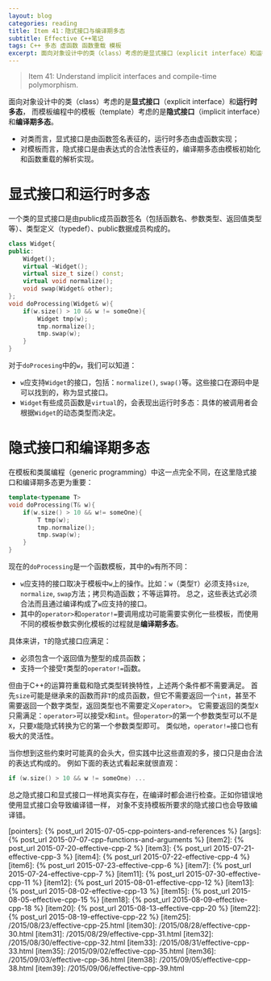 ```yaml
---
layout: blog
categories: reading
title: Item 41：隐式接口与编译期多态
subtitle: Effective C++笔记
tags: C++ 多态 虚函数 函数重载 模板
excerpt: 面向对象设计中的类（class）考虑的是显式接口（explicit interface）和运行时多态，而模板编程中的模板（template）考虑的是隐式接口（implicit interface）和编译期多态。
---
```


> Item 41: Understand implicit interfaces and compile-time polymorphism.

面向对象设计中的类（class）考虑的是**显式接口**（explicit interface）和**运行时多态**，
而模板编程中的模板（template）考虑的是**隐式接口**（implicit interface）和**编译期多态**。

* 对类而言，显式接口是由函数签名表征的，运行时多态由虚函数实现；
* 对模板而言，隐式接口是由表达式的合法性表征的，编译期多态由模板初始化和函数重载的解析实现。

<!--more-->

# 显式接口和运行时多态

一个类的显式接口是由public成员函数签名（包括函数名、参数类型、返回值类型等）、类型定义（typedef）、public数据成员构成的。

```cpp
class Widget{
public:
    Widget();
    virtual ~Widget();
    virtual size_t size() const;
    virtual void normalize();
    void swap(Widget& other);
};
void doProcessing(Widget& w){
    if(w.size() > 10 && w != someOne){
        Widget tmp(w);
        tmp.normalize();
        tmp.swap(w);
    }
}
```

对于`doProcesing`中的`w`，我们可以知道：

* `w`应支持`Widget`的接口，包括：`normalize()`, `swap()`等。这些接口在源码中是可以找到的，称为显式接口。
* `Widget`有些成员函数是`virtual`的，会表现出运行时多态：具体的被调用者会根据`Widget`的动态类型而决定。

# 隐式接口和编译期多态

在模板和类属编程（generic programming）中这一点完全不同，在这里隐式接口和编译期多态更为重要：

```cpp
template<typename T>
void doProcessing(T& w){
    if(w.size() > 10 && w!= someOne){
        T tmp(w);
        tmp.normalize();
        tmp.swap(w);
    }
}
```

现在的`doProcessing`是一个函数模板，其中的`w`有所不同：

* `w`应支持的接口取决于模板中`w`上的操作。比如：`w`（类型`T`）必须支持`size`, `normalize`, `swap`方法；拷贝构造函数；不等运算符。
总之，这些表达式必须合法而且通过编译构成了`w`应支持的接口。
* 其中的`operator>`和`operator!=`要调用成功可能需要实例化一些模板，而使用不同的模板参数实例化模板的过程就是**编译期多态**。

具体来讲，`T`的隐式接口应满足：

* 必须包含一个返回值为整型的成员函数；
* 支持一个接受`T`类型的`operator!=`函数。

但由于C++的运算符重载和隐式类型转换特性，上述两个条件都不需要满足。
首先`size`可能是继承来的函数而非`T`的成员函数，但它不需要返回一个`int`，甚至不需要返回一个数字类型，返回类型也不需要定义`operator>`。
它需要返回的类型`X`只需满足：`operator>`可以接受`X`和`int`。但`operator>`的第一个参数类型可以不是`X`，只要`X`能隐式转换为它的第一个参数类型即可。
类似地，`operator!=`接口也有极大的灵活性。

当你想到这些约束时可能真的会头大，但实践中比这些直观的多，接口只是由合法的表达式构成的。
例如下面的表达式看起来就很直观：

```cpp
if (w.size() > 10 && w != someOne) ...
```

总之隐式接口和显式接口一样地真实存在，在编译时都会进行检查。正如你错误地使用显式接口会导致编译错一样，
对象不支持模板所要求的隐式接口也会导致编译错。

[dmd]: /assets/img/blog/effective-cpp/dmd.png
[strategy-pattern]: /assets/img/blog/effective-cpp/strategy-pattern@2x.png
[pointers]: {% post_url 2015-07-05-cpp-pointers-and-references %}
[args]: {% post_url 2015-07-07-cpp-functions-and-arguments %}
[item2]: {% post_url 2015-07-20-effective-cpp-2 %}
[item3]: {% post_url 2015-07-21-effective-cpp-3 %}
[item4]: {% post_url 2015-07-22-effective-cpp-4 %}
[item6]: {% post_url 2015-07-23-effective-cpp-6 %}
[item7]: {% post_url 2015-07-24-effective-cpp-7 %}
[item11]: {% post_url 2015-07-30-effective-cpp-11 %}
[item12]: {% post_url 2015-08-01-effective-cpp-12 %}
[item13]: {% post_url 2015-08-02-effective-cpp-13 %}
[item15]: {% post_url 2015-08-05-effective-cpp-15 %}
[item18]: {% post_url 2015-08-09-effective-cpp-18 %}
[item20]: {% post_url 2015-08-13-effective-cpp-20 %}
[item22]: {% post_url 2015-08-19-effective-cpp-22 %}
[item25]: /2015/08/23/effective-cpp-25.html
[item30]: /2015/08/28/effective-cpp-30.html
[item31]: /2015/08/29/effective-cpp-31.html
[item32]: /2015/08/30/effective-cpp-32.html
[item33]: /2015/08/31/effective-cpp-33.html
[item35]: /2015/09/02/effective-cpp-35.html
[item36]: /2015/09/03/effective-cpp-36.html
[item38]: /2015/09/05/effective-cpp-38.html
[item39]: /2015/09/06/effective-cpp-39.html
